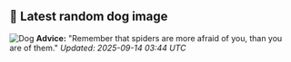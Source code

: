 ## 🐶 Latest random dog image
![Dog](https://images.dog.ceo/breeds/beagle/n02088364_12973.jpg)
**Advice:** "Remember that spiders are more afraid of you, than you are of them."
*Updated: 2025-09-14 03:44 UTC*
